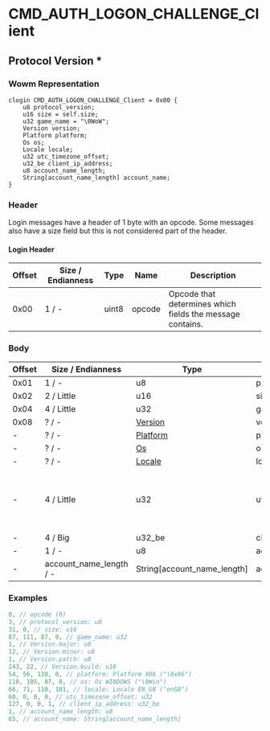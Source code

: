 # CMD_AUTH_LOGON_CHALLENGE_Client

## Protocol Version *

### Wowm Representation
```rust,ignore
clogin CMD_AUTH_LOGON_CHALLENGE_Client = 0x00 {
    u8 protocol_version;
    u16 size = self.size;
    u32 game_name = "\0WoW";
    Version version;
    Platform platform;
    Os os;
    Locale locale;
    u32 utc_timezone_offset;
    u32_be client_ip_address;
    u8 account_name_length;
    String[account_name_length] account_name;
}
```
### Header

Login messages have a header of 1 byte with an opcode. Some messages also have a size field but this is not considered part of the header.

#### Login Header

| Offset | Size / Endianness | Type   | Name   | Description |
| ------ | ----------------- | ------ | ------ | ----------- |
| 0x00   | 1 / -             | uint8  | opcode | Opcode that determines which fields the message contains.|

### Body

| Offset | Size / Endianness | Type | Name | Description | Comment |
| ------ | ----------------- | ---- | ---- | ----------- | ------- |
| 0x01 | 1 / - | u8 | protocol_version |  |  |
| 0x02 | 2 / Little | u16 | size |  |  |
| 0x04 | 4 / Little | u32 | game_name |  |  |
| 0x08 | ? / - | [Version](version.md) | version |  |  |
| - | ? / - | [Platform](platform.md) | platform |  |  |
| - | ? / - | [Os](os.md) | os |  |  |
| - | ? / - | [Locale](locale.md) | locale |  |  |
| - | 4 / Little | u32 | utc_timezone_offset | Offset in minutes from UTC time. 180 would be UTC+3 |  |
| - | 4 / Big | u32_be | client_ip_address |  |  |
| - | 1 / - | u8 | account_name_length |  |  |
| - | account_name_length / - | String[account_name_length] | account_name |  |  |

### Examples
```c
0, // opcode (0)
3, // protocol_version: u8
31, 0, // size: u16
87, 111, 87, 0, // game_name: u32
1, // Version.major: u8
12, // Version.minor: u8
1, // Version.patch: u8
243, 22, // Version.build: u16
54, 56, 120, 0, // platform: Platform X86 ("\0x86")
110, 105, 87, 0, // os: Os WINDOWS ("\0Win")
66, 71, 110, 101, // locale: Locale EN_GB ("enGB")
60, 0, 0, 0, // utc_timezone_offset: u32
127, 0, 0, 1, // client_ip_address: u32_be
1, // account_name_length: u8
65, // account_name: String[account_name_length]
```
